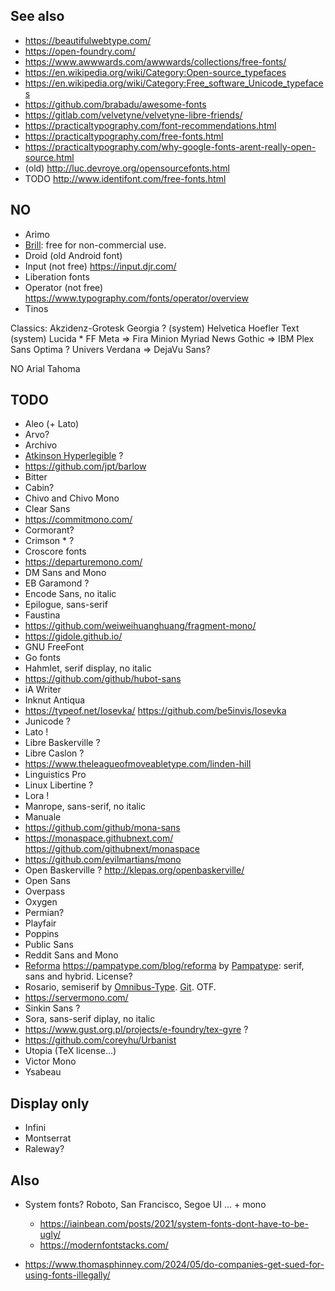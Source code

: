 
## See also

- https://beautifulwebtype.com/
- https://open-foundry.com/
- https://www.awwwards.com/awwwards/collections/free-fonts/
- https://en.wikipedia.org/wiki/Category:Open-source_typefaces
- https://en.wikipedia.org/wiki/Category:Free_software_Unicode_typefaces
- https://github.com/brabadu/awesome-fonts
- https://gitlab.com/velvetyne/velvetyne-libre-friends/
- https://practicaltypography.com/font-recommendations.html
- https://practicaltypography.com/free-fonts.html
- https://practicaltypography.com/why-google-fonts-arent-really-open-source.html
- (old) http://luc.devroye.org/opensourcefonts.html
- TODO http://www.identifont.com/free-fonts.html

## NO

- Arimo
- [Brill](https://brill.com/page/BrillFont/brill-typeface): free for non-commercial use.
- Droid (old Android font)
- Input (not free) https://input.djr.com/
- Liberation fonts
- Operator (not free) https://www.typography.com/fonts/operator/overview
- Tinos

Classics:
Akzidenz-Grotesk
Georgia ? (system)
Helvetica
Hoefler Text (system)
Lucida *
FF Meta => Fira
Minion
Myriad
News Gothic => IBM Plex Sans
Optima ?
Univers
Verdana => DejaVu Sans?

NO
Arial
Tahoma


## TODO

- Aleo (+ Lato)
- Arvo?
- Archivo
- [Atkinson Hyperlegible](https://brailleinstitute.org/freefont) ?
- https://github.com/jpt/barlow
- Bitter
- Cabin?
- Chivo and Chivo Mono
- Clear Sans
- https://commitmono.com/
- Cormorant?
- Crimson * ?
- Croscore fonts
- https://departuremono.com/
- DM Sans and Mono
- EB Garamond ?
- Encode Sans, no italic
- Epilogue, sans-serif
- Faustina
- https://github.com/weiweihuanghuang/fragment-mono/
- https://gidole.github.io/
- GNU FreeFont
- Go fonts
- Hahmlet, serif display, no italic
- https://github.com/github/hubot-sans
- iA Writer
- Inknut Anti­qua
- https://typeof.net/Iosevka/ https://github.com/be5invis/Iosevka
- Junicode ?
- Lato !
- Libre Baskerville ?
- Libre Caslon ?
- https://www.theleagueofmoveabletype.com/linden-hill
- Linguistics Pro
- Linux Libertine ?
- Lora !
- Manrope, sans-serif, no italic
- Manuale
- https://github.com/github/mona-sans
- https://monaspace.githubnext.com/ https://github.com/githubnext/monaspace
- https://github.com/evilmartians/mono
- Open Baskerville ? http://klepas.org/openbaskerville/
- Open Sans
- Overpass
- Oxygen
- Permian?
- Playfair
- Poppins
- Public Sans
- Reddit Sans and Mono
- [Reforma](https://pampatype.com/reforma) https://pampatype.com/blog/reforma by [Pampatype](https://pampatype.com/): serif, sans and hybrid. License?
- Rosario, semiserif by [Omnibus-Type](https://www.omnibus-type.com/fonts/rosario/). [Git](https://github.com/Omnibus-Type/Rosario). OTF.
- https://servermono.com/
- Sinkin Sans ?
- Sora, sans-serif diplay, no italic
- https://www.gust.org.pl/projects/e-foundry/tex-gyre ?
- https://github.com/coreyhu/Urbanist
- Utopia (TeX license...)
- Victor Mono
- Ysabeau


## Display only

- Infini
- Montserrat
- Raleway?


## Also

- System fonts? Roboto, San Francisco, Segoe UI ... + mono
  * https://iainbean.com/posts/2021/system-fonts-dont-have-to-be-ugly/
  * https://modernfontstacks.com/
 
- https://www.thomasphinney.com/2024/05/do-companies-get-sued-for-using-fonts-illegally/
